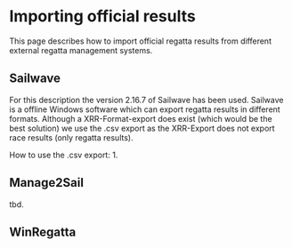 # Importing official results

This page describes how to import official regatta results from different external regatta management systems.

## Sailwave

For this description the version 2.16.7 of Sailwave has been used.
Sailwave is a offline Windows software which can export regatta results in different formats.
Although a XRR-Format-export does exist (which would be the best solution) we use the .csv export as the XRR-Export does not export race results (only regatta results).

How to use the .csv export:
1. 

## Manage2Sail

tbd.

## WinRegatta